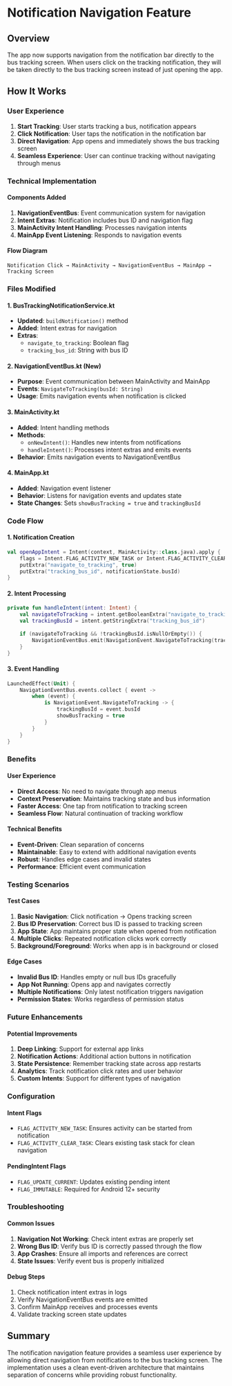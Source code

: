# Notification Navigation Feature

## Overview
The app now supports navigation from the notification bar directly to the bus tracking screen. When users click on the tracking notification, they will be taken directly to the bus tracking screen instead of just opening the app.

## How It Works

### User Experience
1. **Start Tracking**: User starts tracking a bus, notification appears
2. **Click Notification**: User taps the notification in the notification bar
3. **Direct Navigation**: App opens and immediately shows the bus tracking screen
4. **Seamless Experience**: User can continue tracking without navigating through menus

### Technical Implementation

#### Components Added
1. **NavigationEventBus**: Event communication system for navigation
2. **Intent Extras**: Notification includes bus ID and navigation flag
3. **MainActivity Intent Handling**: Processes navigation intents
4. **MainApp Event Listening**: Responds to navigation events

#### Flow Diagram
```
Notification Click → MainActivity → NavigationEventBus → MainApp → Tracking Screen
```

### Files Modified

#### 1. BusTrackingNotificationService.kt
- **Updated**: `buildNotification()` method
- **Added**: Intent extras for navigation
- **Extras**: 
  - `navigate_to_tracking`: Boolean flag
  - `tracking_bus_id`: String with bus ID

#### 2. NavigationEventBus.kt (New)
- **Purpose**: Event communication between MainActivity and MainApp
- **Events**: `NavigateToTracking(busId: String)`
- **Usage**: Emits navigation events when notification is clicked

#### 3. MainActivity.kt
- **Added**: Intent handling methods
- **Methods**:
  - `onNewIntent()`: Handles new intents from notifications
  - `handleIntent()`: Processes intent extras and emits events
- **Behavior**: Emits navigation events to NavigationEventBus

#### 4. MainApp.kt
- **Added**: Navigation event listener
- **Behavior**: Listens for navigation events and updates state
- **State Changes**: Sets `showBusTracking = true` and `trackingBusId`

### Code Flow

#### 1. Notification Creation
```kotlin
val openAppIntent = Intent(context, MainActivity::class.java).apply {
    flags = Intent.FLAG_ACTIVITY_NEW_TASK or Intent.FLAG_ACTIVITY_CLEAR_TASK
    putExtra("navigate_to_tracking", true)
    putExtra("tracking_bus_id", notificationState.busId)
}
```

#### 2. Intent Processing
```kotlin
private fun handleIntent(intent: Intent) {
    val navigateToTracking = intent.getBooleanExtra("navigate_to_tracking", false)
    val trackingBusId = intent.getStringExtra("tracking_bus_id")
    
    if (navigateToTracking && !trackingBusId.isNullOrEmpty()) {
        NavigationEventBus.emit(NavigationEvent.NavigateToTracking(trackingBusId))
    }
}
```

#### 3. Event Handling
```kotlin
LaunchedEffect(Unit) {
    NavigationEventBus.events.collect { event ->
        when (event) {
            is NavigationEvent.NavigateToTracking -> {
                trackingBusId = event.busId
                showBusTracking = true
            }
        }
    }
}
```

### Benefits

#### User Experience
- **Direct Access**: No need to navigate through app menus
- **Context Preservation**: Maintains tracking state and bus information
- **Faster Access**: One tap from notification to tracking screen
- **Seamless Flow**: Natural continuation of tracking workflow

#### Technical Benefits
- **Event-Driven**: Clean separation of concerns
- **Maintainable**: Easy to extend with additional navigation events
- **Robust**: Handles edge cases and invalid states
- **Performance**: Efficient event communication

### Testing Scenarios

#### Test Cases
1. **Basic Navigation**: Click notification → Opens tracking screen
2. **Bus ID Preservation**: Correct bus ID is passed to tracking screen
3. **App State**: App maintains proper state when opened from notification
4. **Multiple Clicks**: Repeated notification clicks work correctly
5. **Background/Foreground**: Works when app is in background or closed

#### Edge Cases
- **Invalid Bus ID**: Handles empty or null bus IDs gracefully
- **App Not Running**: Opens app and navigates correctly
- **Multiple Notifications**: Only latest notification triggers navigation
- **Permission States**: Works regardless of permission status

### Future Enhancements

#### Potential Improvements
1. **Deep Linking**: Support for external app links
2. **Notification Actions**: Additional action buttons in notification
3. **State Persistence**: Remember tracking state across app restarts
4. **Analytics**: Track notification click rates and user behavior
5. **Custom Intents**: Support for different types of navigation

### Configuration

#### Intent Flags
- `FLAG_ACTIVITY_NEW_TASK`: Ensures activity can be started from notification
- `FLAG_ACTIVITY_CLEAR_TASK`: Clears existing task stack for clean navigation

#### PendingIntent Flags
- `FLAG_UPDATE_CURRENT`: Updates existing pending intent
- `FLAG_IMMUTABLE`: Required for Android 12+ security

### Troubleshooting

#### Common Issues
1. **Navigation Not Working**: Check intent extras are properly set
2. **Wrong Bus ID**: Verify bus ID is correctly passed through the flow
3. **App Crashes**: Ensure all imports and references are correct
4. **State Issues**: Verify event bus is properly initialized

#### Debug Steps
1. Check notification intent extras in logs
2. Verify NavigationEventBus events are emitted
3. Confirm MainApp receives and processes events
4. Validate tracking screen state updates

## Summary
The notification navigation feature provides a seamless user experience by allowing direct navigation from notifications to the bus tracking screen. The implementation uses a clean event-driven architecture that maintains separation of concerns while providing robust functionality.
